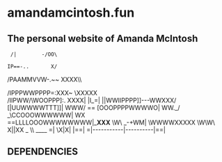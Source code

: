# amandamcintosh.fun
##  The personal website of Amanda McIntosh


     /|        -/OO\
     
    IP==-..       X/
    
   /PAAMMVVW-.~~  XXXX\\\
   
  /IPPPWWPPPP=:XXX~   \XXXXX\
 /IIPWW/\WOOPPP]:.       XXXX|
|I_=|   ||WWIIPPPP]]---WWXXX/
       [|UUWWWWTTT]]|  WWW/ ==
       [OOOPPPPWWWWO|  WW._/
       _\CCOOOWWWWWW|  WX\
   ==LLLLOOOWWWWWWWW|___XXX__
    \W\ _-+WM|   \WWWWXXXXX
     \W\\W\             X||XX
_      \\\              ____ 
=|       \X|X|          |==|
=|-----------|----------|==|



## DEPENDENCIES

